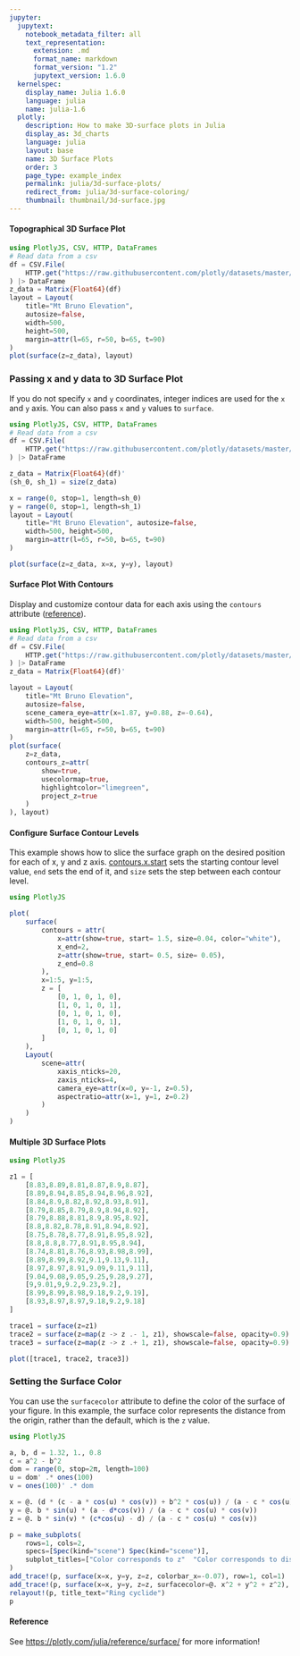 ```yaml
---
jupyter:
  jupytext:
    notebook_metadata_filter: all
    text_representation:
      extension: .md
      format_name: markdown
      format_version: "1.2"
      jupytext_version: 1.6.0
  kernelspec:
    display_name: Julia 1.6.0
    language: julia
    name: julia-1.6
  plotly:
    description: How to make 3D-surface plots in Julia
    display_as: 3d_charts
    language: julia
    layout: base
    name: 3D Surface Plots
    order: 3
    page_type: example_index
    permalink: julia/3d-surface-plots/
    redirect_from: julia/3d-surface-coloring/
    thumbnail: thumbnail/3d-surface.jpg
---
```


#### Topographical 3D Surface Plot

```julia
using PlotlyJS, CSV, HTTP, DataFrames
# Read data from a csv
df = CSV.File(
    HTTP.get("https://raw.githubusercontent.com/plotly/datasets/master/api_docs/mt_bruno_elevation.csv").body
) |> DataFrame
z_data = Matrix{Float64}(df)
layout = Layout(
    title="Mt Bruno Elevation",
    autosize=false,
    width=500,
    height=500,
    margin=attr(l=65, r=50, b=65, t=90)
)
plot(surface(z=z_data), layout)
```

### Passing x and y data to 3D Surface Plot

If you do not specify `x` and `y` coordinates, integer indices are used for the `x` and `y` axis. You can also pass `x` and `y` values to `surface`.

```julia
using PlotlyJS, CSV, HTTP, DataFrames
# Read data from a csv
df = CSV.File(
    HTTP.get("https://raw.githubusercontent.com/plotly/datasets/master/api_docs/mt_bruno_elevation.csv").body
) |> DataFrame

z_data = Matrix{Float64}(df)'
(sh_0, sh_1) = size(z_data)

x = range(0, stop=1, length=sh_0)
y = range(0, stop=1, length=sh_1)
layout = Layout(
    title="Mt Bruno Elevation", autosize=false,
    width=500, height=500,
    margin=attr(l=65, r=50, b=65, t=90)
)

plot(surface(z=z_data, x=x, y=y), layout)

```

#### Surface Plot With Contours

Display and customize contour data for each axis using the `contours` attribute ([reference](plotly.com/julia/reference/surface/#surface-contours)).

```julia
using PlotlyJS, CSV, HTTP, DataFrames
# Read data from a csv
df = CSV.File(
    HTTP.get("https://raw.githubusercontent.com/plotly/datasets/master/api_docs/mt_bruno_elevation.csv").body
) |> DataFrame
z_data = Matrix{Float64}(df)'

layout = Layout(
    title="Mt Bruno Elevation",
    autosize=false,
    scene_camera_eye=attr(x=1.87, y=0.88, z=-0.64),
    width=500, height=500,
    margin=attr(l=65, r=50, b=65, t=90)
)
plot(surface(
    z=z_data,
    contours_z=attr(
        show=true,
        usecolormap=true,
        highlightcolor="limegreen",
        project_z=true
    )
), layout)
```

#### Configure Surface Contour Levels

This example shows how to slice the surface graph on the desired position for each of x, y and z axis. [contours.x.start](https://plotly.com/julia/reference/surface/#surface-contours-x-start) sets the starting contour level value, `end` sets the end of it, and `size` sets the step between each contour level.

```julia
using PlotlyJS

plot(
    surface(
        contours = attr(
            x=attr(show=true, start= 1.5, size=0.04, color="white"),
            x_end=2,
            z=attr(show=true, start= 0.5, size= 0.05),
            z_end=0.8
        ),
        x=1:5, y=1:5,
        z = [
            [0, 1, 0, 1, 0],
            [1, 0, 1, 0, 1],
            [0, 1, 0, 1, 0],
            [1, 0, 1, 0, 1],
            [0, 1, 0, 1, 0]
        ]
    ),
    Layout(
        scene=attr(
            xaxis_nticks=20,
            zaxis_nticks=4,
            camera_eye=attr(x=0, y=-1, z=0.5),
            aspectratio=attr(x=1, y=1, z=0.2)
        )
    )
)
```

#### Multiple 3D Surface Plots

```julia
using PlotlyJS

z1 = [
    [8.83,8.89,8.81,8.87,8.9,8.87],
    [8.89,8.94,8.85,8.94,8.96,8.92],
    [8.84,8.9,8.82,8.92,8.93,8.91],
    [8.79,8.85,8.79,8.9,8.94,8.92],
    [8.79,8.88,8.81,8.9,8.95,8.92],
    [8.8,8.82,8.78,8.91,8.94,8.92],
    [8.75,8.78,8.77,8.91,8.95,8.92],
    [8.8,8.8,8.77,8.91,8.95,8.94],
    [8.74,8.81,8.76,8.93,8.98,8.99],
    [8.89,8.99,8.92,9.1,9.13,9.11],
    [8.97,8.97,8.91,9.09,9.11,9.11],
    [9.04,9.08,9.05,9.25,9.28,9.27],
    [9,9.01,9,9.2,9.23,9.2],
    [8.99,8.99,8.98,9.18,9.2,9.19],
    [8.93,8.97,8.97,9.18,9.2,9.18]
]

trace1 = surface(z=z1)
trace2 = surface(z=map(z -> z .- 1, z1), showscale=false, opacity=0.9)
trace3 = surface(z=map(z -> z .+ 1, z1), showscale=false, opacity=0.9)

plot([trace1, trace2, trace3])
```


### Setting the Surface Color

You can use the `surfacecolor` attribute to define the color of the surface of your figure. In this example, the surface color represents the distance from the origin, rather than the default, which is the `z` value.

```julia
using PlotlyJS

a, b, d = 1.32, 1., 0.8
c = a^2 - b^2
dom = range(0, stop=2π, length=100)
u = dom' .* ones(100)
v = ones(100)' .* dom

x = @. (d * (c - a * cos(u) * cos(v)) + b^2 * cos(u)) / (a - c * cos(u) * cos(v))
y = @. b * sin(u) * (a - d*cos(v)) / (a - c * cos(u) * cos(v))
z = @. b * sin(v) * (c*cos(u) - d) / (a - c * cos(u) * cos(v))

p = make_subplots(
    rows=1, cols=2,
    specs=[Spec(kind="scene") Spec(kind="scene")],
    subplot_titles=["Color corresponds to z"  "Color corresponds to distance to origin"]
)
add_trace!(p, surface(x=x, y=y, z=z, colorbar_x=-0.07), row=1, col=1)
add_trace!(p, surface(x=x, y=y, z=z, surfacecolor=@. x^2 + y^2 + z^2), row=1, col=2)
relayout!(p, title_text="Ring cyclide")
p
```

#### Reference

See https://plotly.com/julia/reference/surface/ for more information!
